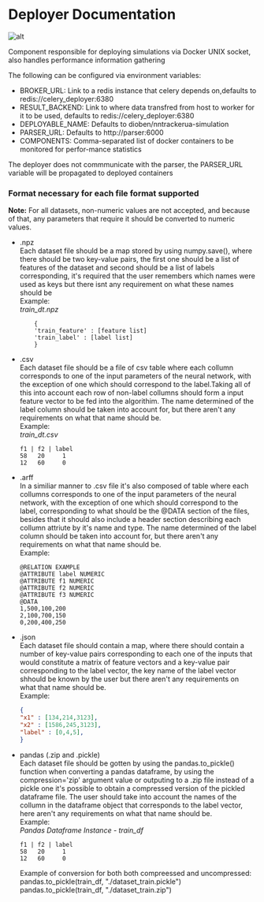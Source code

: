 # Deployer Documentation
![alt](https://img.shields.io/badge/Python-3776AB?style=for-the-badge&logo=python&logoColor=white)

Component responsible for deploying simulations via Docker UNIX socket, also handles performance information gathering

The following can be configured via environment variables:

- BROKER_URL: Link to a redis instance that celery depends on,defaults to redis://celery_deployer:6380
- RESULT_BACKEND: Link to where data transfred from host to worker for it to be used, defaults to redis://celery_deployer:6380 
- DEPLOYABLE_NAME: Defaults to dioben/nntrackerua-simulation
- PARSER_URL: Defaults to http://parser:6000 
- COMPONENTS: Comma-separated list of docker containers to be monitored for perfor-mance statistics

The deployer does not commmunicate with the parser, the PARSER_URL variable will be propagated to deployed containers


### Format necessary for each file format supported ###

**Note:** For all datasets, non-numeric values are not accepted, and 
because of that, any parameters that require it should be converted
to numeric values.

- .npz \
Each dataset file should be a map stored by using numpy.save(),
where there should be two key-value pairs, the first one should be
a list of features of the dataset and second should be a list of labels
corresponding, it's required that the user remembers which names were
used as keys but there isnt any requirement on what these names should be \
Example: \
*train_dt.npz*
    ```
        {
        'train_feature' : [feature list]
        'train_label' : [label list]
        }  
    ```
- .csv \
Each dataset file should be a file of csv table where each collumn corresponds
to one of the input parameters of the neural network, with the exception
of one which should correspond to the label.Taking all of this into account
each row of non-label collumns should form a input feature vector to be fed
into the algorithim.
The name determined of the label column should be taken into account for,
but there aren't any requirements on what that name should be. \
Example: \
*train_dt.csv*
    ```
    f1 | f2 | label
    58   20     1
    12   60     0
    ```

- .arff \
In a similiar manner to .csv file it's also composed of table where each collumns
corresponds to one of the input parameters of the neural network, with the exception
of one which should correspond to the label, corresponding to what should be the
@DATA section of the files, besides that it should also include a header section
describing each collumn attriute by it's name and type.
The name determined of the label column should be taken into account for,
but there aren't any requirements on what that name should be. \
Example: 
    ```
    @RELATION EXAMPLE
    @ATTRIBUTE label NUMERIC
    @ATTRIBUTE f1 NUMERIC
    @ATTRIBUTE f2 NUMERIC
    @ATTRIBUTE f3 NUMERIC
    @DATA
    1,500,100,200
    2,100,700,150
    0,200,400,250
    ```
- .json \
Each dataset file should contain a map, where there should contain a number
of key-value pairs corresponding to each one of the inputs that would
constitute a matrix of feature vectors and a key-value pair corresponding 
to the label vector, the key name of the label vector shhould be known by
the user but there aren't any requirements on what that name should be. \
Example: 
    ```json
    {
    "x1" : [134,214,3123],
    "x2" : [1586,245,3123],
    "label" : [0,4,5],
    }
    ```

- pandas (.zip and .pickle) \
Each dataset file should be gotten by using the pandas.to_pickle() function
when converting a pandas dataframe, by using the compression='zip' argument
value or outputing to a .zip file instead of a pickle one it's possible to
obtain a compressed version of the pickled dataframe file.
The user should take into account the names of the collumn in the dataframe
object that corresponds to the label vector, here aren't any requirements 
on what that name should be. \
Example: \
*Pandas Dataframe Instance - train_df*
    ```
    f1 | f2 | label
    58   20     1
    12   60     0
    ```
    Example of conversion for both both compreessed and uncompressed: \
    pandas.to_pickle(train_df, "./dataset_train.pickle")
    pandas.to_pickle(train_df, "./dataset_train.zip")
